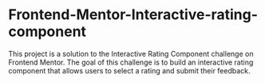 # Frontend-Mentor-Interactive-rating-component
This project is a solution to the Interactive Rating Component challenge on Frontend Mentor. The goal of this challenge is to build an interactive rating component that allows users to select a rating and submit their feedback.
